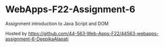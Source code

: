 # WebApps-F22-Assignment-6
Assignment introduction to Java Script and DOM

Hosted by https://github.com/44-563-Web-Apps-F22/44563-webapps-assignment-6-DeepikaAlapati
